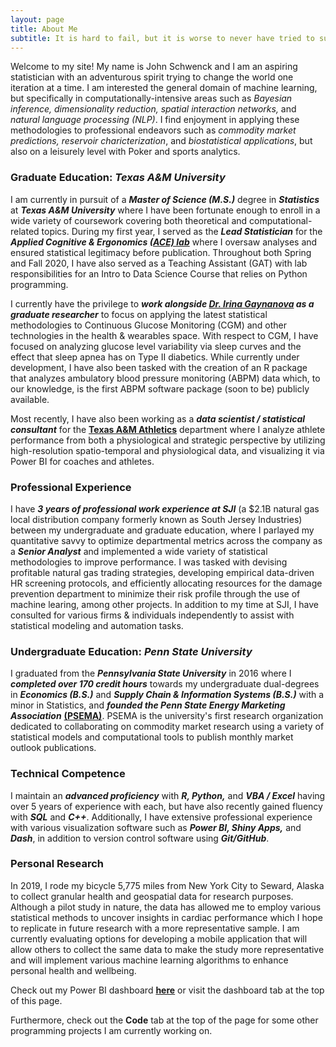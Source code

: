 ```yaml
---
layout: page
title: About Me
subtitle: It is hard to fail, but it is worse to never have tried to succeed. - Theodore Roosevelt
---
```


Welcome to my site! My name is John Schwenck and I am an aspiring statistician with an adventurous spirit trying to change the world one iteration at a time. I am interested the general domain of machine learning, but specifically in computationally-intensive areas such as *Bayesian inference, dimensionality reduction, spatial interaction networks,* and *natural language processing (NLP)*. I find enjoyment in applying these methodologies to professional endeavors such as *commodity market predictions, reservoir charicterization*, and *biostatistical applications*, but also on a leisurely level with Poker and sports analytics.

### Graduate Education: *Texas A&M University*
I am currently in pursuit of a ***Master of Science (M.S.)*** degree in ***Statistics*** at ***Texas A&M University*** where I have been fortunate enough to enroll in a wide variety of coursework covering both theoretical and computational-related topics. During my first year, I served as the ***Lead Statistician*** for the ***Applied Cognitive & Ergonomics [(ACE) lab](https://acelab.tamu.edu/)*** where I oversaw analyses and ensured statistical legitimacy before publication. Throughout both Spring and Fall 2020, I have also served as a Teaching Assistant (GAT) with lab responsibilities for an Intro to Data Science Course that relies on Python programming. 

I currently have the privilege to ***work alongside [Dr. Irina Gaynanova](https://irinagain.github.io/) as a graduate researcher*** to focus on applying the latest statistical methodologies to Continuous Glucose Monitoring (CGM) and other technologies in the health & wearables space. With respect to CGM, I have focused on analyzing glucose level variability via sleep curves and the effect that sleep apnea has on Type II diabetics. While currently under development, I have also been tasked with the creation of an R package that analyzes ambulatory blood pressure monitoring (ABPM) data which, to our knowledge, is the first ABPM software package (soon to be) publicly available. 

Most recently, I have also been working as a ***data scientist / statistical consultant*** for the **[Texas A&M Athletics](https://www.tamu.edu/athletics/index.html)** department where I analyze athlete performance from both a physiological and strategic perspective by utilizing high-resolution spatio-temporal and physiological data, and visualizing it via Power BI for coaches and athletes.

### Professional Experience
I have ***3 years of professional work experience at SJI*** (a $2.1B natural gas local distribution company formerly known as South Jersey Industries) between my undergraduate and graduate education, where I parlayed my quantitative savvy to optimize departmental metrics across the company as a ***Senior Analyst*** and implemented a wide variety of statistical methodologies to improve performance. I was tasked with devising profitable natural gas trading strategies, developing empirical data-driven HR screening protocols, and efficiently allocating resources for the damage prevention department to minimize their risk profile through the use of machine learing, among other projects. In addition to my time at SJI, I have consulted for various firms & individuals independently to assist with statistical modeling and automation tasks. 

### Undergraduate Education: *Penn State University*
I graduated from the ***Pennsylvania State University*** in 2016 where I ***completed over 170 credit hours*** towards my undergraduate dual-degrees in ***Economics (B.S.)*** and ***Supply Chain & Information Systems (B.S.)*** with a minor in Statistics, and ***founded the Penn State Energy Marketing Association*** **[(PSEMA)](https://www.pennstateema.com/)**. PSEMA is the university's first research organization dedicated to collaborating on commodity market research using a variety of statistical models and computational tools to publish monthly market outlook publications.

### Technical Competence
I maintain an ***advanced proficiency*** with ***R, Python,*** and ***VBA / Excel*** having over 5 years of experience with each, but have also recently gained fluency with ***SQL*** and ***C++***. Additionally, I have extensive professional experience with various visualization software such as ***Power BI, Shiny Apps,*** and ***Dash***, in addition to version control software using ***Git/GitHub***.

### Personal Research
In 2019, I rode my bicycle 5,775 miles from New York City to Seward, Alaska to collect granular health and geospatial data for research purposes. Although a pilot study in nature, the data has allowed me to employ various statistical methods to uncover insights in cardiac performance which I hope to replicate in future research with a more representative sample. I am currently evaluating options for developing a mobile application that will allow others to collect the same data to make the study more representative and will implement various machine learning algorithms to enhance personal health and wellbeing. 

Check out my Power BI dashboard **[here](https://app.powerbi.com/view?r=eyJrIjoiYjdmYTAzMmEtZjllZS00Mzg4LTljZDMtMTQ1Y2EyODJkNmQ1IiwidCI6IjY4ZjM4MWUzLTQ2ZGEtNDdiOS1iYTU3LTZmMzIyYjhmMGRhMSIsImMiOjN9)** or visit the dashboard tab at the top of this page.

Furthermore, check out the **Code** tab at the top of the page for some other programming projects I am currently working on.
